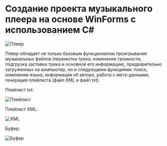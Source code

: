 # Создание проекта музыкального плеера на основе WinForms с использованием C#

![Плеер](https://user-images.githubusercontent.com/93496790/185185177-0019aca0-84a4-49c6-a8df-6a754846232f.jpg)

Плеер обладает не только базовым функционалом проигрывания музыкальных файлов (перемотка трека, изменение громкости, подгрузка заставки трека и основной его информации), предварительно загруженных на компьютер, но и следующими функциями: поиск, изменение языка, информация об авторе, работа с мета-данными, генерация плейлиста (файл XML и файл txt).

Плейлист txt:

![Плейлист](https://user-images.githubusercontent.com/93496790/185186877-be1a646d-fe68-4e9d-ae83-fcd80a26784f.jpg)

Плейлист XML:

![XML](https://user-images.githubusercontent.com/93496790/185187224-4a1ae4b4-817d-4228-9005-14ded50510d8.jpg)

Буфер:

![Буфер](https://user-images.githubusercontent.com/93496790/185187279-728bb183-6e7e-46c4-bcd8-f8eaf633b136.jpg)
